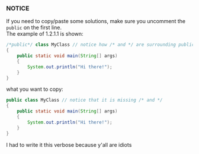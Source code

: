 ### NOTICE
If you need to copy/paste some solutions, make sure you uncomment the `public` on the first line.<br>
The example of 1.2.1.1 is shown:
```java
/*public*/ class MyClass // notice how /* and */ are surrounding public
{
    public static void main(String[] args)
    {
        System.out.println("Hi there!");
    }
}
```
what you want to copy:
```java	
public class MyClass // notice that it is missing /* and */
{
    public static void main(String[] args)
    {
        System.out.println("Hi there!");
    }
}
```
I had to write it this verbose because y'all are idiots